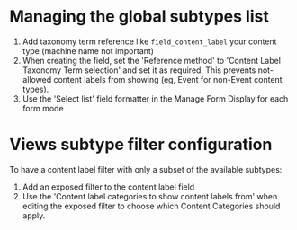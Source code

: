 # Managing the global subtypes list

1. Add taxonomy term reference like `field_content_label` your content type (machine name not important)
1. When creating the field, set the 'Reference method' to 'Content Label Taxonomy Term selection' and set it as
required. This prevents not-allowed content labels from showing (eg, Event for non-Event content types).
1. Use the 'Select list' field formatter in the Manage Form Display for each form mode

# Views subtype filter configuration

To have a content label filter with only a subset of the available subtypes:

1. Add an exposed filter to the content label field
1. Use the 'Content label categories to show content labels from' when editing the exposed filter to choose which Content Categories
   should apply.
